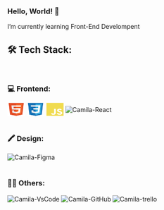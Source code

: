### Hello, World! 👋

I’m currently learning Front-End Develompent



## 🛠 Tech Stack:
<br>

### 💻 Frontend:
<div aling="center" >
<img align="center" alt="Camila-HTML" height="30" width="40" src="https://raw.githubusercontent.com/devicons/devicon/master/icons/html5/html5-original.svg">
<img align="center" alt="Camila-CSS" height="30" width="40" src="https://raw.githubusercontent.com/devicons/devicon/master/icons/css3/css3-original.svg">
<img align="center" alt="Camila-Js" height="30" width="40" src="https://raw.githubusercontent.com/devicons/devicon/master/icons/javascript/javascript-plain.svg">
<img align="center" alt="Camila-React" height="60" width="35"src="https://icongr.am/devicon/react-original.svg?size=128&color=000000" />
</div>
<br>

### 🖍 Design:
<div aling="center" >
<img align="center" alt="Camila-Figma" height="35" width="35"src="https://img.icons8.com/fluency/2x/figma.png" />
          

          
</div>
<br>

### 🐱‍💻 Others:
<div aling="center" >
<img align="center" alt="Camila-VsCode " height="30" width="40"src="https://cdn.jsdelivr.net/gh/devicons/devicon/icons/vscode/vscode-original.svg" />
<img align="center" alt="Camila-GitHub" height="40" width="40"src="https://img.icons8.com/fluency/512/github.png" />
<img align="center" alt="Camila-trello" height="60" width="70"src="https://cdn.jsdelivr.net/gh/devicons/devicon/icons/trello/trello-plain-wordmark.svg" />
</div>
